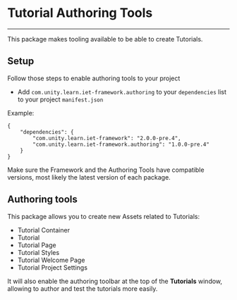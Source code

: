 # Tutorial Authoring Tools
---------
This package makes tooling available to be able to create Tutorials.

## Setup
Follow those steps to enable authoring tools to your project

- Add `com.unity.learn.iet-framework.authoring` to your `dependencies` list to your project `manifest.json`

Example:

    {
        "dependencies": {
            "com.unity.learn.iet-framework": "2.0.0-pre.4",
            "com.unity.learn.iet-framework.authoring": "1.0.0-pre.4"
        }
    }
Make sure the Framework and the Authoring Tools have compatible versions, most likely the latest version of each package.

## Authoring tools
This package allows you to create new Assets related to Tutorials:

- Tutorial Container
- Tutorial
- Tutorial Page
- Tutorial Styles
- Tutorial Welcome Page
- Tutorial Project Settings

It will also enable the authoring toolbar at the top of the **Tutorials** window, allowing to author and test the tutorials more easily.
